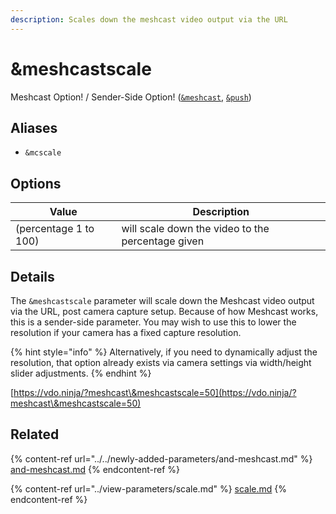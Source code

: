 ```yaml
---
description: Scales down the meshcast video output via the URL
---
```


# \&meshcastscale

Meshcast Option! / Sender-Side Option! ([`&meshcast`](../../newly-added-parameters/and-meshcast.md), [`&push`](../../source-settings/push.md))

## Aliases

* `&mcscale`

## Options

| Value                 | Description                                       |
| --------------------- | ------------------------------------------------- |
| (percentage 1 to 100) | will scale down the video to the percentage given |

## Details

The `&meshcastscale` parameter will scale down the Meshcast video output via the URL, post camera capture setup. Because of how Meshcast works, this is a sender-side parameter. You may wish to use this to lower the resolution if your camera has a fixed capture resolution.&#x20;

{% hint style="info" %}
Alternatively, if you need to dynamically adjust the resolution, that option already exists via camera settings via width/height slider adjustments.
{% endhint %}

[https://vdo.ninja/?meshcast\&meshcastscale=50](https://vdo.ninja/?meshcast\&meshcastscale=50)

## Related

{% content-ref url="../../newly-added-parameters/and-meshcast.md" %}
[and-meshcast.md](../../newly-added-parameters/and-meshcast.md)
{% endcontent-ref %}

{% content-ref url="../view-parameters/scale.md" %}
[scale.md](../view-parameters/scale.md)
{% endcontent-ref %}
